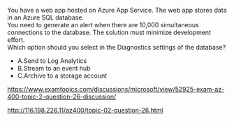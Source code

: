 You have a web app hosted on Azure App Service. The web app stores data in an Azure SQL database.<br/>You need to generate an alert when there are 10,000 simultaneous connections to the database. The solution must minimize development effort.<br/>Which option should you select in the Diagnostics settings of the database?<br/><ul><li class="multi-choice-item correct-hidden"><span class="multi-choice-letter" data-choice-letter="A">A.</span>Send to Log Analytics</li><li class="multi-choice-item"><span class="multi-choice-letter" data-choice-letter="B">B.</span>Stream to an event hub</li><li class="multi-choice-item"><span class="multi-choice-letter" data-choice-letter="C">C.</span>Archive to a storage account</li></ul><p><a href="https://www.examtopics.com/discussions/microsoft/view/52925-exam-az-400-topic-2-question-26-discussion/">https://www.examtopics.com/discussions/microsoft/view/52925-exam-az-400-topic-2-question-26-discussion/</a></p><p><a href="http://116.198.226.11/az400/topic-02-question-26.html">http://116.198.226.11/az400/topic-02-question-26.html</a></p><script src="https://giscus.app/client.js"                    data-repo="azsamples/az204"                    data-repo-id="R_kgDOMRXzDQ"                    data-category="General"                    data-category-id="DIC_kwDOMRXzDc4Cgi27"                    data-mapping="pathname"                    data-strict="0"                    data-reactions-enabled="0"                    data-emit-metadata="0"                    data-input-position="bottom"                    data-theme="preferred_color_scheme"                    data-lang="en"                    crossorigin="anonymous"                    async>                    </script>